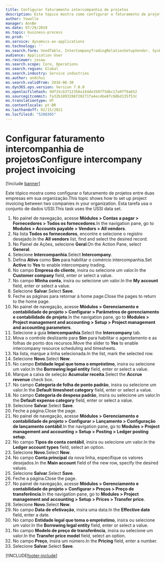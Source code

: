 ```yaml
---
title: Configurar faturamento intercompanhia de projetos
description: Este tópico mostra como configurar o faturamento de projetos entre duas empresas em sua organização.
author: Yowelle
manager: AnnBe
ms.date: 07/29/2019
ms.topic: business-process
ms.prod: ''
ms.service: dynamics-ax-applications
ms.technology: ''
ms.search.form: VendTable, InterCompanyTradingRelationSetupVendor, SysDataAreaSelectLookup, ProjParameters, ProjPosting, ProjTransferPrice
audience: Application User
ms.reviewer: josaw
ms.search.scope: Core, Operations
ms.search.region: Global
ms.search.industry: Service industries
ms.author: andchoi
ms.search.validFrom: 2016-06-30
ms.dyn365.ops.version: Version 7.0.0
ms.openlocfilehash: 9df15cb3712356a164de3507f5dbc17a9ff9a652
ms.sourcegitcommit: fa32b1893286f20271fa4ec4be8fc68bd135f53c
ms.translationtype: HT
ms.contentlocale: pt-BR
ms.lasthandoff: 02/15/2021
ms.locfileid: "5288365"
---
```

# <a name="configure-intercompany-project-invoicing"></a><span data-ttu-id="48fd2-103">Configurar faturamento intercompanhia de projetos</span><span class="sxs-lookup"><span data-stu-id="48fd2-103">Configure intercompany project invoicing</span></span>

[!include [banner](../../includes/banner.md)]

<span data-ttu-id="48fd2-104">Este tópico mostra como configurar o faturamento de projetos entre duas empresas em sua organização.</span><span class="sxs-lookup"><span data-stu-id="48fd2-104">This topic shows how to set up project invoicing between two companies in your organization.</span></span> <span data-ttu-id="48fd2-105">Esta tarefa usa o conjunto de dados USSI.</span><span class="sxs-lookup"><span data-stu-id="48fd2-105">This task uses the USSI data set.</span></span>

1. <span data-ttu-id="48fd2-106">No painel de navegação, acesse **Módulos > Contas a pagar > Fornecedores > Todos os fornecedores**.</span><span class="sxs-lookup"><span data-stu-id="48fd2-106">In the navigation pane, go to **Modules > Accounts payable > Vendors > All vendors**.</span></span>
2. <span data-ttu-id="48fd2-107">Na lista **Todos os fornecedores**, encontre e selecione o registro desejado.</span><span class="sxs-lookup"><span data-stu-id="48fd2-107">In the **All vendors** list, find and select the desired record.</span></span>
3. <span data-ttu-id="48fd2-108">No Painel de Ações, selecione **Geral**.</span><span class="sxs-lookup"><span data-stu-id="48fd2-108">On the Action Pane, select **General**.</span></span>
4. <span data-ttu-id="48fd2-109">Selecione **Intercompanhia**.</span><span class="sxs-lookup"><span data-stu-id="48fd2-109">Select **Intercompany**.</span></span>
5. <span data-ttu-id="48fd2-110">Defina **Ativo** como **Sim** para habilitar o comércio intercompanhia.</span><span class="sxs-lookup"><span data-stu-id="48fd2-110">Set **Active** to **Yes** to enable intercompany trading.</span></span>
6. <span data-ttu-id="48fd2-111">No campo **Empresa do cliente**, insira ou selecione um valor.</span><span class="sxs-lookup"><span data-stu-id="48fd2-111">In the **Customer company** field, enter or select a value.</span></span>
7. <span data-ttu-id="48fd2-112">No campo **Minha conta**, insira ou selecione um valor.</span><span class="sxs-lookup"><span data-stu-id="48fd2-112">In the **My account** field, enter or select a value.</span></span>
8. <span data-ttu-id="48fd2-113">Selecione **Salvar**.</span><span class="sxs-lookup"><span data-stu-id="48fd2-113">Select **Save**.</span></span>
9. <span data-ttu-id="48fd2-114">Feche as páginas para retornar à home page.</span><span class="sxs-lookup"><span data-stu-id="48fd2-114">Close the pages to return to the home page.</span></span>
10. <span data-ttu-id="48fd2-115">No painel de navegação, acesse **Módulos > Gerenciamento e contabilidade de projeto > Configurar > Parâmetros de gerenciamento e contabilidade de projeto**.</span><span class="sxs-lookup"><span data-stu-id="48fd2-115">In the navigation pane, go to **Modules > Project management and accounting > Setup > Project management and accounting parameters**.</span></span>
11. <span data-ttu-id="48fd2-116">Selecione a guia **Intercompanhia**.</span><span class="sxs-lookup"><span data-stu-id="48fd2-116">Select the **Intercompany** tab.</span></span>
12. <span data-ttu-id="48fd2-117">Mova o controle deslizante para **Sim** para habilitar o agendamento e as folhas de ponto dos recursos.</span><span class="sxs-lookup"><span data-stu-id="48fd2-117">Move the slider to **Yes** to enable intercompany resource scheduling and timesheets.</span></span>
13. <span data-ttu-id="48fd2-118">Na lista, marque a linha selecionada.</span><span class="sxs-lookup"><span data-stu-id="48fd2-118">In the list, mark the selected row.</span></span>
14. <span data-ttu-id="48fd2-119">Selecione **Novo**.</span><span class="sxs-lookup"><span data-stu-id="48fd2-119">Select **New**.</span></span>
15. <span data-ttu-id="48fd2-120">No campo **Entidade legal que toma o empréstimo**, insira ou selecione um valor.</span><span class="sxs-lookup"><span data-stu-id="48fd2-120">In the **Borrowing legal entity** field, enter or select a value.</span></span>
16. <span data-ttu-id="48fd2-121">Marque a caixa de seleção **Acumular receita**.</span><span class="sxs-lookup"><span data-stu-id="48fd2-121">Select the **Accrue revenue** check box.</span></span>
17. <span data-ttu-id="48fd2-122">No campo **Categoria de folha de ponto padrão**, insira ou selecione um valor.</span><span class="sxs-lookup"><span data-stu-id="48fd2-122">In the **Default timesheet category** field, enter or select a value.</span></span>
18. <span data-ttu-id="48fd2-123">No campo **Categoria de despesa padrão**, insira ou selecione um valor.</span><span class="sxs-lookup"><span data-stu-id="48fd2-123">In the **Default expense category** field, enter or select a value.</span></span>
19. <span data-ttu-id="48fd2-124">Selecione **Salvar**.</span><span class="sxs-lookup"><span data-stu-id="48fd2-124">Select **Save**.</span></span>
20. <span data-ttu-id="48fd2-125">Feche a página.</span><span class="sxs-lookup"><span data-stu-id="48fd2-125">Close the page.</span></span>
21. <span data-ttu-id="48fd2-126">No painel de navegação, acesse **Módulos > Gerenciamento e contabilidade de projeto > Configurar > Lançamento > Configuração de lançamento contábil**.</span><span class="sxs-lookup"><span data-stu-id="48fd2-126">In the navigation pane, go to **Modules > Project management and accounting > Setup > Posting > Ledger posting setup**.</span></span>
22. <span data-ttu-id="48fd2-127">No campo **Tipos de conta contábil**, insira ou selecione um valor.</span><span class="sxs-lookup"><span data-stu-id="48fd2-127">In the **Ledger account types** field, select an option.</span></span>
23. <span data-ttu-id="48fd2-128">Selecione **Novo**.</span><span class="sxs-lookup"><span data-stu-id="48fd2-128">Select **New**.</span></span>
24. <span data-ttu-id="48fd2-129">No campo **Conta principal** da nova linha, especifique os valores desejados.</span><span class="sxs-lookup"><span data-stu-id="48fd2-129">In the **Main account** field of the new row, specify the desired values.</span></span>
25. <span data-ttu-id="48fd2-130">Selecione **Salvar**.</span><span class="sxs-lookup"><span data-stu-id="48fd2-130">Select **Save**.</span></span>
26. <span data-ttu-id="48fd2-131">Feche a página.</span><span class="sxs-lookup"><span data-stu-id="48fd2-131">Close the page.</span></span>
27. <span data-ttu-id="48fd2-132">No painel de navegação, acesse **Módulos > Gerenciamento e contabilidade de projeto > Configurar > Preços > Preço de transferência**.</span><span class="sxs-lookup"><span data-stu-id="48fd2-132">In the navigation pane, go to **Modules > Project management and accounting > Setup > Prices > Transfer price**.</span></span>
28. <span data-ttu-id="48fd2-133">Selecione **Novo**.</span><span class="sxs-lookup"><span data-stu-id="48fd2-133">Select **New**.</span></span>
29. <span data-ttu-id="48fd2-134">No campo **Data de efetivação**, insira uma data.</span><span class="sxs-lookup"><span data-stu-id="48fd2-134">In the **Effective date** field, enter a date.</span></span>
30. <span data-ttu-id="48fd2-135">No campo **Entidade legal que toma o empréstimo**, insira ou selecione um valor.</span><span class="sxs-lookup"><span data-stu-id="48fd2-135">In the **Borrowing legal entity** field, enter or select a value.</span></span>
31. <span data-ttu-id="48fd2-136">No campo **Modelo de preço de transferência**, insira ou selecione um valor.</span><span class="sxs-lookup"><span data-stu-id="48fd2-136">In the **Transfer price model** field, select an option.</span></span>
32. <span data-ttu-id="48fd2-137">No campo **Preço**, insira um número.</span><span class="sxs-lookup"><span data-stu-id="48fd2-137">In the **Pricing** field, enter a number.</span></span>
33. <span data-ttu-id="48fd2-138">Selecione **Salvar**.</span><span class="sxs-lookup"><span data-stu-id="48fd2-138">Select **Save**.</span></span>



[!INCLUDE[footer-include](../../includes/footer-banner.md)]
